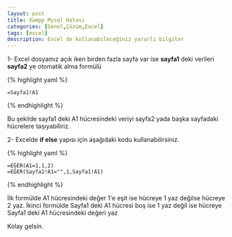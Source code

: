 ```yaml
---
layout: post
title: Xampp Mysql Hatası
categories: [Genel,Çözüm,Excel]
tags: [excel]
description: Excel de kullanabileceğiniz yararlı bilgiler
---
```


1- Excel dosyamız açık iken birden fazla sayfa var ise **sayfa1** deki verileri **sayfa2** ye otomatik alma formülü

{% highlight yaml %}

    =Sayfa1!A1

{% endhighlight %}

Bu şekilde sayfa1 deki A1 hücresindeki veriyi sayfa2 yada başka sayfadaki hücrelere taşıyabiliriz.

2- Excelde **if else** yapısı için aşağıdaki kodu kullanabilirsiniz.

{% highlight yaml %}

    =EĞER(A1=1,1,2)
    =EĞER(Sayfa1!A1="",1,Sayfa1!A1)

{% endhighlight %}

İlk formülde A1 hücresindeki değer 1'e eşit ise hücreye 1 yaz değilse hücreye 2 yaz.
İkinci formülde Sayfa1 deki A1 hücresi boş ise 1 yaz değil ise hücreye Sayfa1 deki A1 hücresindeki değeri yaz


Kolay gelsin.

